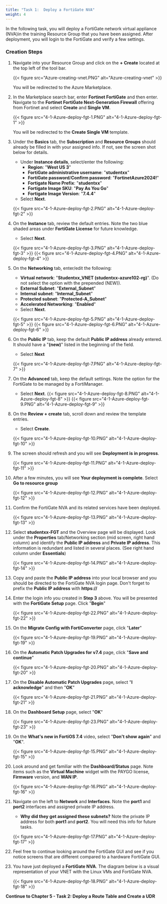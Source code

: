 ```yaml
---
title: "Task 1:  Deploy a FortiGate NVA"
weight: 4
---
```


In the following task, you will deploy a FortiGate network virtual appliance (NVA)in the training Resource Group that you have been assigned.  After deployment, you will login to the FortiGate and verify a few settings.

### Creation Steps

1. Navigate into your Resource Group and click on the **+ Create** located at the top left of the tool bar.

    {{< figure src="Azure-creating-vnet.PNG" alt="Azure-creating-vnet" >}}

    You will be redirected to the Azure Marketplace.

1. In the Marketplace search bar, enter **Fortinet FortiGate** and then enter.  Navigate to the **Fortinet FortiGate Next-Generation Firewall** offering from Fortinet and select **Create** and **Single VM**.

    {{< figure src="4-1-Azure-deploy-fgt-1.PNG" alt="4-1-Azure-deploy-fgt-1" >}}

    You will be redirected to the **Create Single VM** template.

1. Under the **Basics** tab, the **Subscription** and **Resource Groups** should already be filled in with your assigned info.  If not, see the screen shot below for details.

    - Under **Instance details**, select/enter the following:
        - **Region**:  "**West US 3**"  
        - **FortiGate administrative username**:  "**studentxx**"
        - **FortiGate password**/**Confirm password**:  "**FortinetAzure2024!**"
        - **Fortigate Name Prefix**:  "**studentxx**"
        - **Fortigate Image SKU**:  "**Pay As You Go**"
        - **Fortigate Image Version**: "**7.4.4**"
    - Select **Next**.

    {{< figure src="4-1-Azure-deploy-fgt-2.PNG" alt="4-1-Azure-deploy-fgt-2" >}}

1. On the **Instance** tab, review the default entries.  Note the two blue shaded areas under **FortiGate License** for future knowledge.
    - Select **Next**.

    {{< figure src="4-1-Azure-deploy-fgt-3.PNG" alt="4-1-Azure-deploy-fgt-3" >}}
    {{< figure src="4-1-Azure-deploy-fgt-4.PNG" alt="4-1-Azure-deploy-fgt-4" >}}

1. On the **Networking** tab, enter/edit the following:

    - **Virtual network**:  "**Studentxx_VNET (studentxx-azure102-rg)**".  (Do not select the option with the prepended (NEW)).
    - **External Subnet**:  "**External_Subnet**"
    - **Internal subnet**:  "**Internal_Subnet**"
    - **Protected subnet**:  "**Protected-A_Subnet**"
    - **Accelerated Networking**:  "**Enabled**"
    - Select **Next**.

    {{< figure src="4-1-Azure-deploy-fgt-5.PNG" alt="4-1-Azure-deploy-fgt-5" >}}
    {{< figure src="4-1-Azure-deploy-fgt-6.PNG" alt="4-1-Azure-deploy-fgt-6" >}}

1. On the **Public IP** tab, keep the default **Public IP address** already entered.  It should have a "**(new)**" listed in the beginning of the field.

    - Select **Next**

    {{< figure src="4-1-Azure-deploy-fgt-7.PNG" alt="4-1-Azure-deploy-fgt-7" >}}

1. On the **Advanced** tab, keep the default settings.  Note the option for the FortiGate to be managed by a FortiManager.

    - Select **Next**.
    {{< figure src="4-1-Azure-deploy-fgt-8.PNG" alt="4-1-Azure-deploy-fgt-8" >}}
    {{< figure src="4-1-Azure-deploy-fgt-9.PNG" alt="4-1-Azure-deploy-fgt-9" >}}

1. On the **Review + create** tab, scroll down and review the template entries.

    - Select **Create**.

    {{< figure src="4-1-Azure-deploy-fgt-10.PNG" alt="4-1-Azure-deploy-fgt-10" >}}

1. The screen should refresh and you will see **Deployment is in progress**.

    {{< figure src="4-1-Azure-deploy-fgt-11.PNG" alt="4-1-Azure-deploy-fgt-11" >}}

1. After a few minutes, you will see **Your deployment is complete**.  Select **Go to resource group**

    {{< figure src="4-1-Azure-deploy-fgt-12.PNG" alt="4-1-Azure-deploy-fgt-12" >}}

1. Confirm the FortiGate NVA and its related services have been deployed.

    {{< figure src="4-1-Azure-deploy-fgt-13.PNG" alt="4-1-Azure-deploy-fgt-13" >}}

1. Select **studentxx-FGT** and the Overview page will be displayed.  Look under the **Properties** tab/Networking section (mid screen, right hand column) and identify the **Public IP address** and **Private IP address**.  This information is redundant and listed in several places.  (See right hand column under **Essentials**)

    {{< figure src="4-1-Azure-deploy-fgt-14.PNG" alt="4-1-Azure-deploy-fgt-14" >}}

1. Copy and paste the **Public IP address** into your local browser and you should be directed to the FortiGate NVA login page.  Don't forget to prefix the **Public IP address** with **https://**

1. Enter the login info you created in **Step 3** above.  You will be presented with the **FortiGate Setup** page.  Click "**Begin**"

    {{< figure src="4-1-Azure-deploy-fgt-22.PNG" alt="4-1-Azure-deploy-fgt-22" >}}

1. On the **Migrate Config with FortiConverter** page, click "**Later**"

    {{< figure src="4-1-Azure-deploy-fgt-19.PNG" alt="4-1-Azure-deploy-fgt-19" >}}

1. On the **Automatic Patch Upgrades for v7.4** page, click "**Save and continue**"

    {{< figure src="4-1-Azure-deploy-fgt-20.PNG" alt="4-1-Azure-deploy-fgt-20" >}}

1. On the **Disable Automatic Patch Upgrades** page, select "**I acknowledge**" and then "**OK**"

    {{< figure src="4-1-Azure-deploy-fgt-21.PNG" alt="4-1-Azure-deploy-fgt-21" >}}

1. On the **Dashboard Setup** page, select "**OK**"

    {{< figure src="4-1-Azure-deploy-fgt-23.PNG" alt="4-1-Azure-deploy-fgt-23" >}}

1. On the **What's new in FortiOS 7.4** video, select "**Don't show again**" and "**OK**".

    {{< figure src="4-1-Azure-deploy-fgt-15.PNG" alt="4-1-Azure-deploy-fgt-15" >}}

1. Look around and get familiar with the **Dashboard/Status** page.  Note items such as the **Virtual Machine** widget with the PAYGO license, **Firmware** version, and **WAN IP**.

    {{< figure src="4-1-Azure-deploy-fgt-16.PNG" alt="4-1-Azure-deploy-fgt-16" >}}

1. Navigate on the left to **Network** and **Interfaces**.  Note the **port1** and **port2** interfaces and assigned private IP address.

    - **Why did they get assigned these subnets?**
    Note the private IP address for both **port1** and **port2**.  You will need this info for future tasks.

    {{< figure src="4-1-Azure-deploy-fgt-17.PNG" alt="4-1-Azure-deploy-fgt-17" >}}

1. Feel free to continue looking around the FortiGate GUI and see if you notice screens that are different compared to a hardware FortiGate GUI.

1. You have just deployed a **FortiGate NVA**.  The diagram below is a visual representation of your VNET with the Linux VMs and FortiGate NVA.

    {{< figure src="4-1-Azure-deploy-fgt-18.PNG" alt="4-1-Azure-deploy-fgt-18" >}}

**Continue to Chapter 5 - Task 2: Deploy a Route Table and Create a UDR**

